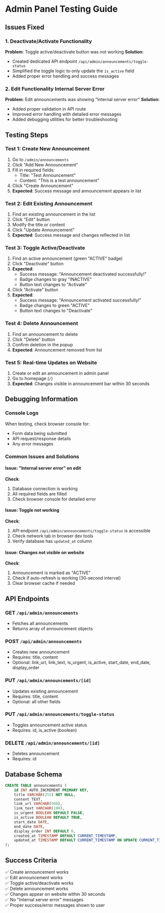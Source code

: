 # Admin Panel Testing Guide

## Issues Fixed

### 1. Deactivate/Activate Functionality
**Problem**: Toggle active/deactivate button was not working
**Solution**: 
- Created dedicated API endpoint `/api/admin/announcements/toggle-status`
- Simplified the toggle logic to only update the `is_active` field
- Added proper error handling and success messages

### 2. Edit Functionality Internal Server Error
**Problem**: Edit announcements was showing "Internal server error"
**Solution**:
- Added proper validation in API route
- Improved error handling with detailed error messages
- Added debugging utilities for better troubleshooting

## Testing Steps

### Test 1: Create New Announcement
1. Go to `/admin/announcements`
2. Click "Add New Announcement"
3. Fill in required fields:
   - Title: "Test Announcement"
   - Content: "This is a test announcement"
4. Click "Create Announcement"
5. **Expected**: Success message and announcement appears in list

### Test 2: Edit Existing Announcement
1. Find an existing announcement in the list
2. Click "Edit" button
3. Modify the title or content
4. Click "Update Announcement"
5. **Expected**: Success message and changes reflected in list

### Test 3: Toggle Active/Deactivate
1. Find an active announcement (green "ACTIVE" badge)
2. Click "Deactivate" button
3. **Expected**: 
   - Success message: "Announcement deactivated successfully!"
   - Badge changes to gray "INACTIVE"
   - Button text changes to "Activate"
4. Click "Activate" button
5. **Expected**:
   - Success message: "Announcement activated successfully!"
   - Badge changes to green "ACTIVE"
   - Button text changes to "Deactivate"

### Test 4: Delete Announcement
1. Find an announcement to delete
2. Click "Delete" button
3. Confirm deletion in the popup
4. **Expected**: Announcement removed from list

### Test 5: Real-time Updates on Website
1. Create or edit an announcement in admin panel
2. Go to homepage (`/`)
3. **Expected**: Changes visible in announcement bar within 30 seconds

## Debugging Information

### Console Logs
When testing, check browser console for:
- Form data being submitted
- API request/response details
- Any error messages

### Common Issues and Solutions

#### Issue: "Internal server error" on edit
**Check**:
1. Database connection is working
2. All required fields are filled
3. Check browser console for detailed error

#### Issue: Toggle not working
**Check**:
1. API endpoint `/api/admin/announcements/toggle-status` is accessible
2. Check network tab in browser dev tools
3. Verify database has `updated_at` column

#### Issue: Changes not visible on website
**Check**:
1. Announcement is marked as "ACTIVE"
2. Check if auto-refresh is working (30-second interval)
3. Clear browser cache if needed

## API Endpoints

### GET `/api/admin/announcements`
- Fetches all announcements
- Returns array of announcement objects

### POST `/api/admin/announcements`
- Creates new announcement
- Requires: title, content
- Optional: link_url, link_text, is_urgent, is_active, start_date, end_date, display_order

### PUT `/api/admin/announcements/[id]`
- Updates existing announcement
- Requires: title, content
- Optional: all other fields

### PUT `/api/admin/announcements/toggle-status`
- Toggles announcement active status
- Requires: id, is_active (boolean)

### DELETE `/api/admin/announcements/[id]`
- Deletes announcement
- Requires: id

## Database Schema

```sql
CREATE TABLE announcements (
    id INT AUTO_INCREMENT PRIMARY KEY,
    title VARCHAR(255) NOT NULL,
    content TEXT,
    link_url VARCHAR(500),
    link_text VARCHAR(100),
    is_urgent BOOLEAN DEFAULT FALSE,
    is_active BOOLEAN DEFAULT TRUE,
    start_date DATE,
    end_date DATE,
    display_order INT DEFAULT 0,
    created_at TIMESTAMP DEFAULT CURRENT_TIMESTAMP,
    updated_at TIMESTAMP DEFAULT CURRENT_TIMESTAMP ON UPDATE CURRENT_TIMESTAMP
);
```

## Success Criteria

✅ Create announcement works  
✅ Edit announcement works  
✅ Toggle active/deactivate works  
✅ Delete announcement works  
✅ Changes appear on website within 30 seconds  
✅ No "Internal server error" messages  
✅ Proper success/error messages shown to user  
